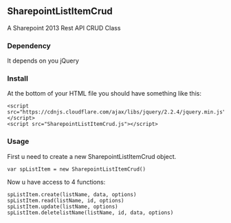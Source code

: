 ## SharepointListItemCrud
A Sharepoint 2013 Rest API CRUD Class

### Dependency
It depends on you jQuery

### Install
At the bottom of your HTML file you should have something like this:

```
<script src="https://cdnjs.cloudflare.com/ajax/libs/jquery/2.2.4/jquery.min.js"></script>
<script src="SharepointListItemCrud.js"></script>
```
### Usage

First u need to create a new SharepointListItemCrud object.
```
var spListItem = new SharepointListItemCrud()
```

Now u have access to 4 functions:
```
spListItem.create(listName, data, options)
spListItem.read(listName, id, options)
spListItem.update(listName, options)
spListItem.deletelistName(listName, id, data, options)
```
